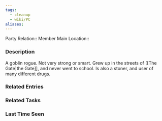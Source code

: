 ```yaml
---
tags:
  - cleanup
  - wiki/PC
aliases:
---
```


Party Relation:: Member
Main Location::

### Description

A goblin rogue. Not very strong or smart. Grew up in the streets of [[The Gate|the Gate]], and never went to school. Is also a stoner, and user of many different drugs.

### Related Entries


### Related Tasks


### Last Time Seen